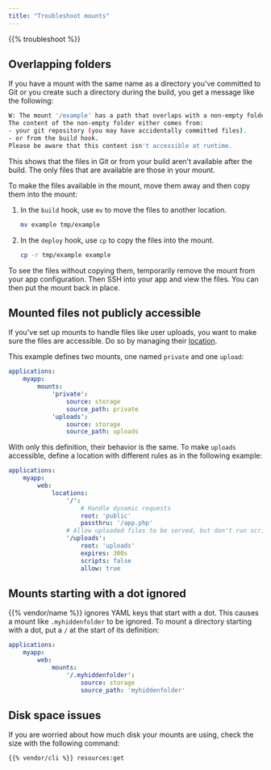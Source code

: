 ```yaml
---
title: "Troubleshoot mounts"
---
```


{{% troubleshoot %}}

## Overlapping folders

If you have a mount with the same name as a directory you've committed to Git or you create such a directory during the build,
you get a message like the following:

```bash
W: The mount '/example' has a path that overlaps with a non-empty folder.
The content of the non-empty folder either comes from:
- your git repository (you may have accidentally committed files).
- or from the build hook.
Please be aware that this content isn't accessible at runtime.
```

This shows that the files in Git or from your build aren't available after the build.
The only files that are available are those in your mount.

To make the files available in the mount, move them away and then copy them into the mount:

1. In the `build` hook, use `mv` to move the files to another location.

   ```bash
   mv example tmp/example
   ```

2. In the `deploy` hook, use `cp` to copy the files into the mount.

   ```bash
   cp -r tmp/example example
   ```

To see the files without copying them, temporarily remove the mount from your app configuration.
Then SSH into your app and view the files.
You can then put the mount back in place.

## Mounted files not publicly accessible

If you've set up mounts to handle files like user uploads, you want to make sure the files are accessible.
Do so by managing their [location](/create-apps/app-reference/single-runtime-image.md#locations).

This example defines two mounts, one named `private` and one `upload`:

```yaml {configFile="app"}
applications:
    myapp:
        mounts:
            'private':
                source: storage
                source_path: private
            'uploads':
                source: storage
                source_path: uploads
```

With only this definition, their behavior is the same.
To make `uploads` accessible, define a location with different rules as in the following example:

```yaml {configFile="app"}
applications:
    myapp:
        web:
            locations:
                '/':
                    # Handle dynamic requests
                    root: 'public'
                    passthru: '/app.php'
                # Allow uploaded files to be served, but don't run scripts.
                '/uploads':
                    root: 'uploads'
                    expires: 300s
                    scripts: false
                    allow: true
```
## Mounts starting with a dot ignored

{{% vendor/name %}} ignores YAML keys that start with a dot.
This causes a mount like `.myhiddenfolder` to be ignored.
To mount a directory starting with a dot, put a `/` at the start of its definition:

```yaml {configFile="app"}
applications:
    myapp:
        web:
            mounts:
                '/.myhiddenfolder':
                    source: storage
                    source_path: 'myhiddenfolder'
```
## Disk space issues

If you are worried about how much disk your mounts are using, check the size with the following command:

<!-- @todo: does the previous command still work for some per-directory breakdown? -->
```bash
{{% vendor/cli %}} resources:get
```
